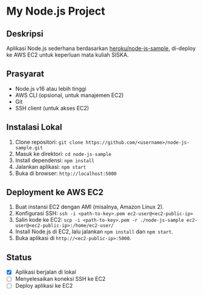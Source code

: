 # My Node.js Project

## Deskripsi
Aplikasi Node.js sederhana berdasarkan [heroku/node-js-sample](https://github.com/heroku/node-js-sample), di-deploy ke AWS EC2 untuk keperluan mata kuliah SISKA.

## Prasyarat
- Node.js v16 atau lebih tinggi
- AWS CLI (opsional, untuk manajemen EC2)
- Git
- SSH client (untuk akses EC2)

## Instalasi Lokal
1. Clone repositori: `git clone https://github.com/<username>/node-js-sample.git`
2. Masuk ke direktori: `cd node-js-sample`
3. Install dependensi: `npm install`
4. Jalankan aplikasi: `npm start`
5. Buka di browser: `http://localhost:5000`

## Deployment ke AWS EC2
1. Buat instansi EC2 dengan AMI (misalnya, Amazon Linux 2).
2. Konfigurasi SSH: `ssh -i <path-to-key>.pem ec2-user@<ec2-public-ip>`
3. Salin kode ke EC2: `scp -i <path-to-key>.pem -r ./node-js-sample ec2-user@<ec2-public-ip>:/home/ec2-user/`
4. Install Node.js di EC2, lalu jalankan `npm install` dan `npm start`.
5. Buka aplikasi di `http://<ec2-public-ip>:5000`.

## Status
- [x] Aplikasi berjalan di lokal
- [ ] Menyelesaikan koneksi SSH ke EC2
- [ ] Deploy aplikasi ke EC2